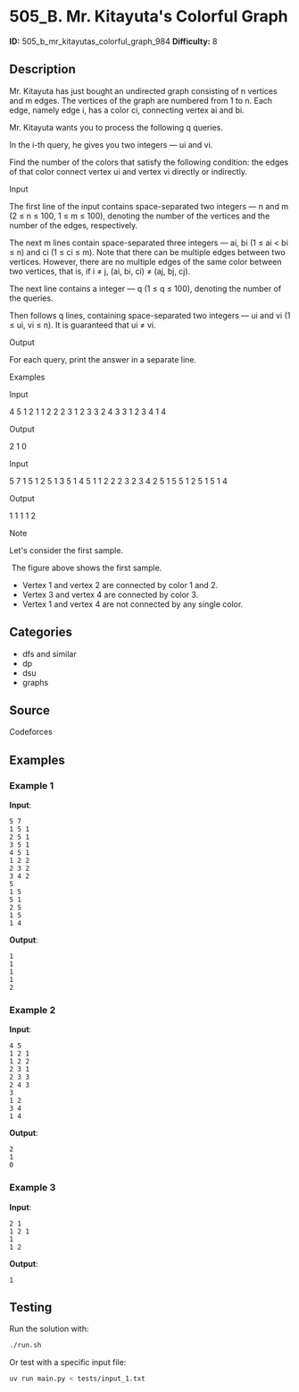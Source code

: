 # 505_B. Mr. Kitayuta's Colorful Graph

**ID:** 505_b_mr_kitayutas_colorful_graph_984
**Difficulty:** 8

## Description

Mr. Kitayuta has just bought an undirected graph consisting of n vertices and m edges. The vertices of the graph are numbered from 1 to n. Each edge, namely edge i, has a color ci, connecting vertex ai and bi.

Mr. Kitayuta wants you to process the following q queries.

In the i-th query, he gives you two integers — ui and vi.

Find the number of the colors that satisfy the following condition: the edges of that color connect vertex ui and vertex vi directly or indirectly.

Input

The first line of the input contains space-separated two integers — n and m (2 ≤ n ≤ 100, 1 ≤ m ≤ 100), denoting the number of the vertices and the number of the edges, respectively.

The next m lines contain space-separated three integers — ai, bi (1 ≤ ai < bi ≤ n) and ci (1 ≤ ci ≤ m). Note that there can be multiple edges between two vertices. However, there are no multiple edges of the same color between two vertices, that is, if i ≠ j, (ai, bi, ci) ≠ (aj, bj, cj).

The next line contains a integer — q (1 ≤ q ≤ 100), denoting the number of the queries.

Then follows q lines, containing space-separated two integers — ui and vi (1 ≤ ui, vi ≤ n). It is guaranteed that ui ≠ vi.

Output

For each query, print the answer in a separate line.

Examples

Input

4 5
1 2 1
1 2 2
2 3 1
2 3 3
2 4 3
3
1 2
3 4
1 4


Output

2
1
0


Input

5 7
1 5 1
2 5 1
3 5 1
4 5 1
1 2 2
2 3 2
3 4 2
5
1 5
5 1
2 5
1 5
1 4


Output

1
1
1
1
2

Note

Let's consider the first sample. 

<image> The figure above shows the first sample. 

  * Vertex 1 and vertex 2 are connected by color 1 and 2. 
  * Vertex 3 and vertex 4 are connected by color 3. 
  * Vertex 1 and vertex 4 are not connected by any single color. 

## Categories

- dfs and similar
- dp
- dsu
- graphs

## Source

Codeforces

## Examples

### Example 1

**Input**:
```
5 7
1 5 1
2 5 1
3 5 1
4 5 1
1 2 2
2 3 2
3 4 2
5
1 5
5 1
2 5
1 5
1 4
```

**Output**:
```
1
1
1
1
2
```

### Example 2

**Input**:
```
4 5
1 2 1
1 2 2
2 3 1
2 3 3
2 4 3
3
1 2
3 4
1 4
```

**Output**:
```
2
1
0
```

### Example 3

**Input**:
```
2 1
1 2 1
1
1 2
```

**Output**:
```
1
```


## Testing

Run the solution with:

```bash
./run.sh
```

Or test with a specific input file:

```bash
uv run main.py < tests/input_1.txt
```
